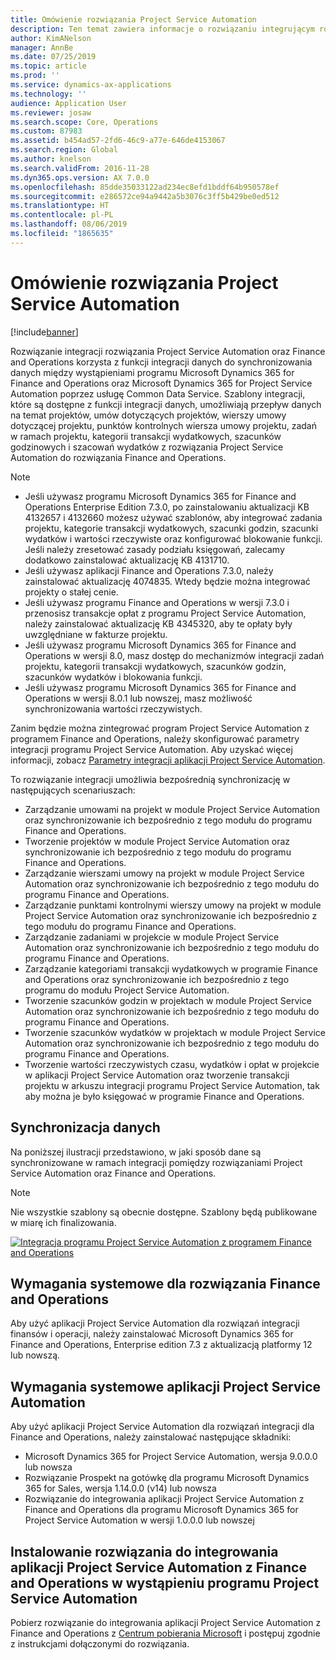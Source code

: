 ```yaml
---
title: Omówienie rozwiązania Project Service Automation
description: Ten temat zawiera informacje o rozwiązaniu integrującym rozwiązanie Project Service Automation z rozwiązaniem Finance and Operations. To rozwiązanie integracyjne używa funkcji integracji danych do synchronizacji danych między wystąpieniami programu Microsoft Dynamics 365 for Finance and Operations a rozwiązaniem Microsoft Dynamics 365 for Project Service Automation za pośrednictwem usługi Common Data Service (CDS).
author: KimANelson
manager: AnnBe
ms.date: 07/25/2019
ms.topic: article
ms.prod: ''
ms.service: dynamics-ax-applications
ms.technology: ''
audience: Application User
ms.reviewer: josaw
ms.search.scope: Core, Operations
ms.custom: 87983
ms.assetid: b454ad57-2fd6-46c9-a77e-646de4153067
ms.search.region: Global
ms.author: knelson
ms.search.validFrom: 2016-11-28
ms.dyn365.ops.version: AX 7.0.0
ms.openlocfilehash: 85dde35033122ad234ec8efd1bddf64b950578ef
ms.sourcegitcommit: e286572ce94a9442a5b3076c3ff5b429be0ed512
ms.translationtype: HT
ms.contentlocale: pl-PL
ms.lasthandoff: 08/06/2019
ms.locfileid: "1865635"
---
```

# <a name="project-service-automation-overview"></a>Omówienie rozwiązania Project Service Automation

[!include[banner](../includes/banner.md)]

Rozwiązanie integracji rozwiązania Project Service Automation oraz Finance and Operations korzysta z funkcji integracji danych do synchronizowania danych między wystąpieniami programu Microsoft Dynamics 365 for Finance and Operations oraz Microsoft Dynamics 365 for Project Service Automation poprzez usługę Common Data Service. Szablony integracji, które są dostępne z funkcji integracji danych, umożliwiają przepływ danych na temat projektów, umów dotyczących projektów, wierszy umowy dotyczącej projektu, punktów kontrolnych wiersza umowy projektu, zadań w ramach projektu, kategorii transakcji wydatkowych, szacunków godzinowych i szacowań wydatków z rozwiązania Project Service Automation do rozwiązania Finance and Operations.

> [!NOTE]
> - Jeśli używasz programu Microsoft Dynamics 365 for Finance and Operations Enterprise Edition 7.3.0, po zainstalowaniu aktualizacji KB 4132657 i 4132660 możesz używać szablonów, aby integrować zadania projektu, kategorie transakcji wydatkowych, szacunki godzin, szacunki wydatków i wartości rzeczywiste oraz konfigurować blokowanie funkcji. Jeśli należy zresetować zasady podziału księgowań, zalecamy dodatkowo zainstalować aktualizację KB 4131710.
> - Jeśli używasz aplikacji Finance and Operations 7.3.0, należy zainstalować aktualizację 4074835. Wtedy będzie można integrować projekty o stałej cenie.
> - Jeśli używasz programu Finance and Operations w wersji 7.3.0 i przenosisz transakcje opłat z programu Project Service Automation, należy zainstalować aktualizację KB 4345320, aby te opłaty były uwzględniane w fakturze projektu.
> - Jeśli używasz programu Microsoft Dynamics 365 for Finance and Operations w wersji 8.0, masz dostęp do mechanizmów integracji zadań projektu, kategorii transakcji wydatkowych, szacunków godzin, szacunków wydatków i blokowania funkcji.
> - Jeśli używasz programu Microsoft Dynamics 365 for Finance and Operations w wersji 8.0.1 lub nowszej, masz możliwość synchronizowania wartości rzeczywistych.

Zanim będzie można zintegrować program Project Service Automation z programem Finance and Operations, należy skonfigurować parametry integracji programu Project Service Automation. Aby uzyskać więcej informacji, zobacz [Parametry integracji aplikacji Project Service Automation](PSA-parameters.md).

To rozwiązanie integracji umożliwia bezpośrednią synchronizację w następujących scenariuszach:

- Zarządzanie umowami na projekt w module Project Service Automation oraz synchronizowanie ich bezpośrednio z tego modułu do programu Finance and Operations.
- Tworzenie projektów w module Project Service Automation oraz synchronizowanie ich bezpośrednio z tego modułu do programu Finance and Operations.
- Zarządzanie wierszami umowy na projekt w module Project Service Automation oraz synchronizowanie ich bezpośrednio z tego modułu do programu Finance and Operations.
- Zarządzanie punktami kontrolnymi wierszy umowy na projekt w module Project Service Automation oraz synchronizowanie ich bezpośrednio z tego modułu do programu Finance and Operations.
- Zarządzanie zadaniami w projekcie w module Project Service Automation oraz synchronizowanie ich bezpośrednio z tego modułu do programu Finance and Operations.
- Zarządzanie kategoriami transakcji wydatkowych w programie Finance and Operations oraz synchronizowanie ich bezpośrednio z tego programu do modułu Project Service Automation.
- Tworzenie szacunków godzin w projektach w module Project Service Automation oraz synchronizowanie ich bezpośrednio z tego modułu do programu Finance and Operations.
- Tworzenie szacunków wydatków w projektach w module Project Service Automation oraz synchronizowanie ich bezpośrednio z tego modułu do programu Finance and Operations.
- Tworzenie wartości rzeczywistych czasu, wydatków i opłat w projekcie w aplikacji Project Service Automation oraz tworzenie transakcji projektu w arkuszu integracji programu Project Service Automation, tak aby można je było księgować w programie Finance and Operations.

## <a name="data-synchronization"></a>Synchronizacja danych

Na poniższej ilustracji przedstawiono, w jaki sposób dane są synchronizowane w ramach integracji pomiędzy rozwiązaniami Project Service Automation oraz Finance and Operations.

> [!NOTE]
> Nie wszystkie szablony są obecnie dostępne. Szablony będą publikowane w miarę ich finalizowania.

[![Integracja programu Project Service Automation z programem Finance and Operations](./media/PSA-integration.png)](./media/PSA-integration.png)

## <a name="system-requirements-for-finance-and-operations"></a>Wymagania systemowe dla rozwiązania Finance and Operations

Aby użyć aplikacji Project Service Automation dla rozwiązań integracji finansów i operacji, należy zainstalować Microsoft Dynamics 365 for Finance and Operations, Enterprise edition 7.3 z aktualizacją platformy 12 lub nowszą.

## <a name="system-requirements-for-project-service-automation"></a>Wymagania systemowe aplikacji Project Service Automation

Aby użyć aplikacji Project Service Automation dla rozwiązań integracji dla Finance and Operations, należy zainstalować następujące składniki:

- Microsoft Dynamics 365 for Project Service Automation, wersja 9.0.0.0 lub nowsza
- Rozwiązanie Prospekt na gotówkę dla programu Microsoft Dynamics 365 for Sales, wersja 1.14.0.0 (v14) lub nowsza
- Rozwiązanie do integrowania aplikacji Project Service Automation z Finance and Operations dla programu Microsoft Dynamics 365 for Project Service Automation w wersji 1.0.0.0 lub nowszej

## <a name="install-the-project-service-automation-to-finance-and-operations-integration-solution-in-your-project-service-automation-instance"></a>Instalowanie rozwiązania do integrowania aplikacji Project Service Automation z Finance and Operations w wystąpieniu programu Project Service Automation

Pobierz rozwiązanie do integrowania aplikacji Project Service Automation z Finance and Operations z [Centrum pobierania Microsoft](https://www.microsoft.com/download/details.aspx?id=57016) i postępuj zgodnie z instrukcjami dołączonymi do rozwiązania.

